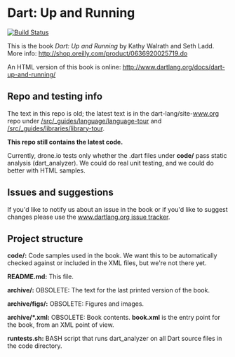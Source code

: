 Dart: Up and Running
=============

[![Build Status](https://drone.io/github.com/dart-lang/dart-up-and-running-book/status.png)](https://drone.io/github.com/dart-lang/dart-up-and-running-book/latest)

This is the book _Dart: Up and Running_ by Kathy Walrath and Seth Ladd.
More info: http://shop.oreilly.com/product/0636920025719.do

An HTML version of this book is online:
http://www.dartlang.org/docs/dart-up-and-running/


Repo and testing info
-----------
The text in this repo is old; the latest text is in the
dart-lang/site-www.org repo under
[/src/_guides/language/language-tour](https://github.com/dart-lang/site-www/blob/master/src/_guides/language/language-tour.md) and
[/src/_guides/libraries/library-tour](https://github.com/dart-lang/site-www/blob/master/src/_guides/libraries/library-tour.md).

**This repo still contains the latest code.**

Currently, drone.io tests only whether the .dart files under **code/** pass static analysis (dart_analyzer).
We could do real unit testing, and we could do better with HTML samples.

Issues and suggestions
----------------------
If you'd like to notify us about an issue in the book or if you'd like to suggest changes please use the [www.dartlang.org issue tracker](https://github.com/dart-lang/www.dartlang.org/labels/UpAndRunning).

Project structure
---------------------

**code/:**
	Code samples used in the book.
        We want this to be automatically checked
	against or included in the XML files, but we're not there yet.

**README.md:**
	This file.

**archive/:**
	OBSOLETE: The text for the last printed version of the book.

**archive/figs/:**
	OBSOLETE: Figures and images.

**archive/\*.xml:**
	OBSOLETE: Book contents. **book.xml** is the entry point for the book, from an
	XML point of view.

**runtests.sh:**
       BASH script that runs dart_analyzer on all Dart source files in the code directory.
